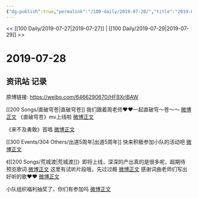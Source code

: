 ```yaml
---
{"dg-publish":true,"permalink":"/100-daily/2019-07-28/","title":"2019-07-28"}
---
```



<< [[100 Daily/2019-07-27\|2019-07-27]] | [[100 Daily/2019-07-29\|2019-07-29]] >>

# 2019-07-28

## 资讯站 记录

原博链接: https://weibo.com/6466290670/HFBXrlBAW

[[200 Songs/直破穹苍\|直破穹苍]]
我们跟着周老师❤️❤️一起直破穹～苍～～ [微博正文](https://m.weibo.cn/6466290670/4399121903060032)
《直破穹苍》mv上线啦 [微博正文](https://m.weibo.cn/6466290670/4398998503072733)

《来不及勇敢》首唱 [微博正文](https://m.weibo.cn/6466290670/4398960070031714)

[[300 Events/304 Others/出道5周年\|出道5周年]]
快来积极参加小队的活动吧 [微博正文](https://m.weibo.cn/6466290670/4399032778627605)

《[[200 Songs/荒城渡\|荒城渡]]》即将上线，深深的产出真的是很多呢，超期待
预览歌词 [微博正文](https://m.weibo.cn/6466290670/4399051950349407)
这里有试听片段哦，先过过瘾 [微博正文](https://m.weibo.cn/6466290670/4399123522233028)
感谢词曲老师们写出好听的歌❤️❤️ [微博正文](https://m.weibo.cn/6466290670/4399129293904044)

小队组织福利抽奖了，你们有参加吗 [微博正文](https://m.weibo.cn/6466290670/4399128727457025)
